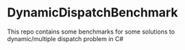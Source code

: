 # DynamicDispatchBenchmark
This repo contains some benchmarks for some solutions to dynamic/multiple dispatch problem in C#